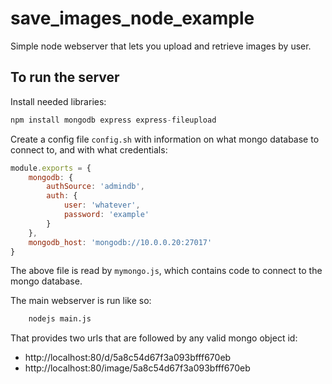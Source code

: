# save_images_node_example
Simple node webserver that lets you upload and retrieve images by user.

## To run the server
Install needed libraries:
```js
npm install mongodb express express-fileupload
```

Create a config file `config.sh` with information on what mongo database to connect to, and with what credentials:
```js
module.exports = {
    mongodb: {
        authSource: 'admindb',
        auth: {
            user: 'whatever',
            password: 'example'
        }
    },
    mongodb_host: 'mongodb://10.0.0.20:27017'
}
```

The above file is read by `mymongo.js`, which contains code to connect to the mongo database.

The main webserver is run like so:
```sh
    nodejs main.js
```

That provides two urls that are followed by any valid mongo object id:

* http://localhost:80/d/5a8c54d67f3a093bfff670eb
* http://localhost:80/image/5a8c54d67f3a093bfff670eb


